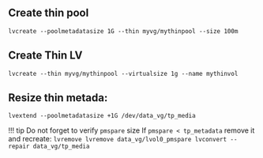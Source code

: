 ## Create thin pool
```
lvcreate --poolmetadatasize 1G --thin myvg/mythinpool --size 100m
```

## Create Thin LV
```
lvcreate --thin myvg/mythinpool --virtualsize 1g --name mythinvol
```

## Resize thin metada:
```
lvextend --poolmetadatasize +1G /dev/data_vg/tp_media
```

!!! tip
    Do not forget to verify `pmspare` size
    If `pmspare < tp_metadata` remove it and recreate:
    ```
    lvremove lvremove data_vg/lvol0_pmspare
    lvconvert --repair data_vg/tp_media
    ```

